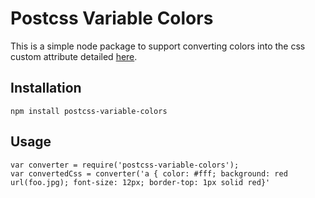 # Postcss Variable Colors
This is a simple node package to support converting colors into the css custom attribute detailed [here](https://developers.google.com/web/updates/2016/02/css-variables-why-should-you-care).
## Installation
	npm install postcss-variable-colors
	
## Usage
	var converter = require('postcss-variable-colors');
	var convertedCss = converter('a { color: #fff; background: red url(foo.jpg); font-size: 12px; border-top: 1px solid red}'
